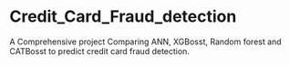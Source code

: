 # Credit_Card_Fraud_detection
A Comprehensive project Comparing ANN, XGBosst, Random forest and CATBosst to predict credit card fraud detection.
